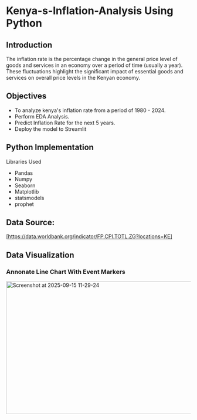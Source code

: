 # Kenya-s-Inflation-Analysis Using Python
## Introduction
The inflation rate is the percentage change in the general price level of goods and services in an economy over a period of time (usually a year). These fluctuations highlight the significant impact of essential goods and services on overall price levels in the Kenyan economy.
## Objectives
- To analyze kenya's inflation rate from a period of 1980 - 2024.
- Perform EDA Analysis.
- Predict Inflation Rate for the next 5 years.
- Deploy the model to Streamlit

## Python Implementation
Libraries Used 
- Pandas
- Numpy
- Seaborn
- Matplotlib
- statsmodels
- prophet

## Data Source: 
[https://data.worldbank.org/indicator/FP.CPI.TOTL.ZG?locations=KE]

## Data Visualization
### Annonate Line Chart With Event Markers
<img width="552" height="362" alt="Screenshot at 2025-09-15 11-29-24" src="https://github.com/user-attachments/assets/aabdc3c4-72da-458c-bc21-93694ece5d14" />
